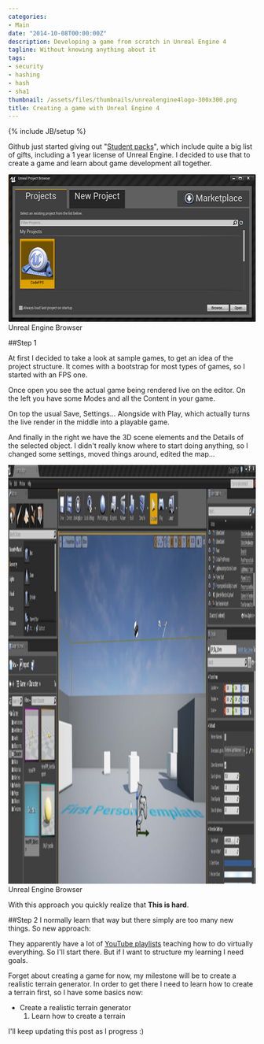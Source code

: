 ```yaml
---
categories:
- Main
date: "2014-10-08T00:00:00Z"
description: Developing a game from scratch in Unreal Engine 4
tagline: Without knowing anything about it
tags:
- security
- hashing
- hash
- sha1
thumbnail: /assets/files/thumbnails/unrealengine4logo-300x300.png
title: Creating a game with Unreal Engine 4
---
```

{% include JB/setup %}

Github just started giving out "[Student packs](https://education.github.com/pack)", which include quite a big list of gifts, including a 1 year license of Unreal Engine. I decided to use that to create a game and learn about game development all together.

<div class="caption">
    <img src="/assets/files/posts/unreal/project_browser.jpg" height="300" width="584" alt="Unreal Engine" class="img img-responsive" /><br />
    Unreal Engine Browser
</div>

##Step 1

At first I decided to take a look at sample games, to get an idea of the project structure. It comes with a bootstrap for most types of games, so I started with an FPS one.

Once open you see the actual game being rendered live on the editor. On the left you have some Modes and all the Content in your game.

On top the usual Save, Settings... Alongside with Play, which actually turns the live render in the middle into a playable game.

And finally in the right we have the 3D scene elements and the Details of the selected object. I didn't really know where to start doing anything, so I changed some settings, moved things around, edited the map...

<div class="caption">
    <img src="/assets/files/posts/unreal/unreal_editor.jpg" height="851" width="1911" alt="Unreal Engine" class="img img-responsive" /><br />
    Unreal Engine Browser
</div>

With this approach you quickly realize that **This is hard**.

##Step 2
I normally learn that way but there simply are too many new things. So new approach:

They apparently have a lot of [YouTube playlists](https://www.youtube.com/user/UnrealDevelopmentKit/playlists) teaching how to do virtually everything. So I'll start there. But if I want to structure my learning I need goals.

Forget about creating a game for now, my milestone will be to create a realistic terrain generator. In order to get there I need to learn how to create a terrain first, so I have some basics now:

* Create a realistic terrain generator
    1. Learn how to create a terrain

I'll keep updating this post as I progress :)